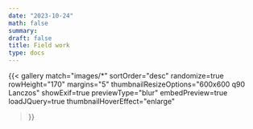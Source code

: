 ```yaml
---
date: "2023-10-24"
math: false
summary: 
draft: false
title: Field work
type: docs
---
```


<div>




</div>


{{< gallery 
    match="images/*" 
    sortOrder="desc" 
    randomize=true
    rowHeight="170" 
    margins="5" 
    thumbnailResizeOptions="600x600 q90 Lanczos" 
    showExif=true
    previewType="blur" 
    embedPreview=true 
    loadJQuery=true 
    thumbnailHoverEffect="enlarge"
>}}



